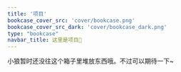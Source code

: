 ```yaml
---
title: '项目'
bookcase_cover_src: 'cover/bookcase.png'
bookcase_cover_src_dark: 'cover/bookcase_dark.png'
type: "bookcase"
navbar_title: 这里是项目💼
---
```

小狼暂时还没往这个箱子里堆放东西哦。不过可以期待一下~